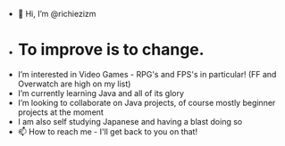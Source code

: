 - 👋 Hi, I’m @richiezizm
- # To improve is to change.
- I’m interested in Video Games - RPG's and FPS's in particular! (FF and Overwatch are high on my list)
- I’m currently learning Java and all of its glory
- I’m looking to collaborate on Java projects, of course mostly beginner projects at the moment
- I am also self studying Japanese and having a blast doing so
- 📫 How to reach me - I'll get back to you on that!

<!---
richiezizm/richiezizm is a ✨ special ✨ repository because its `README.md` (this file) appears on your GitHub profile.
You can click the Preview link to take a look at your changes.
--->
